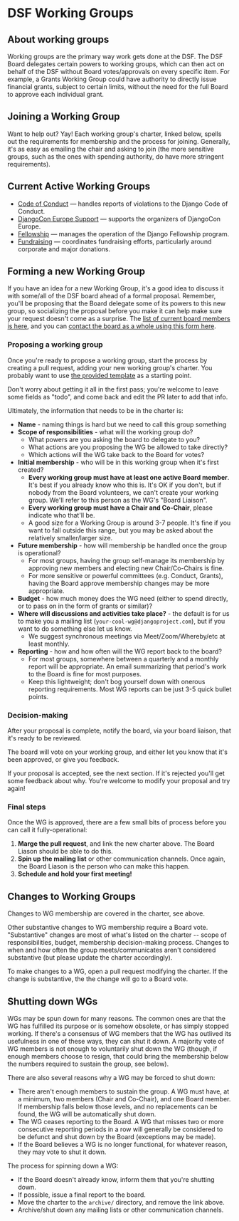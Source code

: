 # DSF Working Groups

## About working groups

Working groups are the primary way work gets done at the DSF. The DSF Board delegates certain powers to working groups, which can then act on behalf of the DSF without Board votes/approvals on every specific item. For example, a Grants Working Group could have authority to directly issue financial grants, subject to certain limits, without the need for the full Board to approve each individual grant.

## Joining a Working Group

Want to help out? Yay! Each working group's charter, linked below, spells out the requirements for membership and the process for joining. Generally, it's as easy as emailing the chair and asking to join (the more sensitive groups, such as the ones with spending authority, do have more stringent requirements).

## Current Active Working Groups

- [Code of Conduct](active/code-of-conduct.md) — handles reports of violations to the Django Code of Conduct.
- [DjangoCon Europe Support](active/dceu.md) — supports the organizers of DjangoCon Europe.
- [Fellowship](active/fellowship.md) — manages the operation of the Django Fellowship program.
- [Fundraising](active/fundraising.md) — coordinates fundraising efforts, particularly around corporate and major donations.

## Forming a new Working Group

If you have an idea for a new Working Group, it's a good idea to discuss it with some/all of the DSF board ahead of a formal proposal. Remember, you'll be proposing that the Board delegate some of its powers to this new group, so socializing the proposal before you make it can help make sure your request doesn't come as a surprise. The [list of current board members is here](https://www.djangoproject.com/foundation/), and you can [contact the board as a whole using this form here](https://www.djangoproject.com/contact/foundation/).

### Proposing a working group

Once you're ready to propose a working group, start the process by creating a pull request, adding your new working group's charter. You probably want to use [the provided template](template.md) as a starting point.

Don't worry about getting it all in the first pass; you're welcome to leave some fields as "todo", and come back and edit the PR later to add that info.

Ultimately, the information that needs to be in the charter is:

- **Name** - naming things is hard but we need to call this group something
- **Scope of responsibilities** - what will the working group do?
  - What powers are you asking the board to delegate to you?
  - What actions are you proposing the WG be allowed to take directly?
  - Which actions will the WG take back to the Board for votes?
- **Initial membership** - who will be in this working group when it's first created?
  - **Every working group must have at least one active Board member**. It's best if you already know who this is. It's OK if you don't, but if nobody from the Board volunteers, we can't create your working group. We'll refer to this person as the WG's "Board Liaison".
  - **Every working group must have a Chair and Co-Chair**, please indicate who that'll be.
  - A good size for a Working Group is around 3-7 people. It's fine if you want to fall outside this range, but you may be asked about the relatively smaller/larger size.
- **Future membership** - how will membership be handled once the group is operational?
  - For most groups, having the group self-manage its membership by approving new members and electing new Chair/Co-Chairs is fine.
  - For more sensitive or powerful committees (e.g. Conduct, Grants), having the Board approve membership changes may be more appropriate.
- **Budget** - how much money does the WG need (either to spend directly, or to pass on in the form of grants or similar)?
- **Where will discussions and activities take place?** - the default is for us to make you a mailing list (`your-cool-wg@djangoproject.com`), but if you want to do something else let us know.
  - We suggest synchronous meetings via Meet/Zoom/Whereby/etc at least monthly.
- **Reporting** - how and how often will the WG report back to the board?
  - For most groups, somewhere between a quarterly and a monthly report will be appropriate. An email summarizing that period's work to the Board is fine for most purposes.
  - Keep this lightweight; don't bog yourself down with onerous reporting requirements. Most WG reports can be just 3-5 quick bullet points.

### Decision-making

After your proposal is complete, notify the board, via your board liaison, that it's ready to be reviewed.

The board will vote on your working group, and either let you know that it's been approved, or give you feedback.

If your proposal is accepted, see the next section. If it's rejected you'll get some feedback about why. You're welcome to modify your proposal and try again!

### Final steps

Once the WG is approved, there are a few small bits of process before you can call it fully-operational:

1. **Marge the pull request**, and link the new charter above. The Board Liason should be able to do this.
2. **Spin up the mailing list** or other communication channels. Once again, the Board Liason is the person who can make this happen.
3. **Schedule and hold your first meeting!**

## Changes to Working Groups

Changes to WG membership are covered in the charter, see above.

Other substantive changes to WG membership require a Board vote. "Substantive" changes are most of what's listed on the charter -- scope of responsibilities, budget, membership decision-making process. Changes to when and how often the group meets/communicates aren't considered substantive (but please update the charter accordingly).

To make changes to a WG, open a pull request modifying the charter. If the change is substantive, the the change will go to a Board vote.

## Shutting down WGs

WGs may be spun down for many reasons. The common ones are that the WG has fulfilled its purpose or is somehow obsolete, or has simply stopped working. If there's a consensus of WG members that the WG has outlived its usefulness in one of these ways, they can shut it down. A majority vote of WG members is not enough to voluntarily shut down the WG (though, if enough members choose to resign, that could bring the membership below the numbers required to sustain the group, see below).

There are also several reasons why a WG may be forced to shut down:

- There aren't enough members to sustain the group. A WG must have, at a minimum, two members (Chair and Co-Chair), and one Board member. If membership falls below those levels, and no replacements can be found, the WG will be automatically shut down.
- The WG ceases reporting to the Board. A WG that misses two or more consecutive reporting periods in a row will generally be considered to be defunct and shut down by the Board (exceptions may be made).
- If the Board believes a WG is no longer functional, for whatever reason, they may vote to shut it down.

The process for spinning down a WG:

- If the Board doesn't already know, inform them that you're shutting down.
- If possible, issue a final report to the board.
- Move the charter to the `archive/` directory, and remove the link above.
- Archive/shut down any mailing lists or other communication channels.

